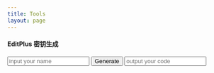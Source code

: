 ```yaml
---
title: Tools
layout: page
---
```


#### EditPlus 密钥生成

<div class="input-group">
  <input name="username" type="text" id="username" placeholder="input your name" class="form-control">
  <span class="input-group-btn">
    <input class="btn btn-primary" type="submit" name="generate" id="generate" value="Generate" onclick="generate_editplus_regcode();">
  </span>
  <input class="form-control" name="regcode" type="text" id="regcode" placeholder="output your code" readonly="readonly" />
</div>
<script src="/cdn/js/epkeygen.js"></script>

